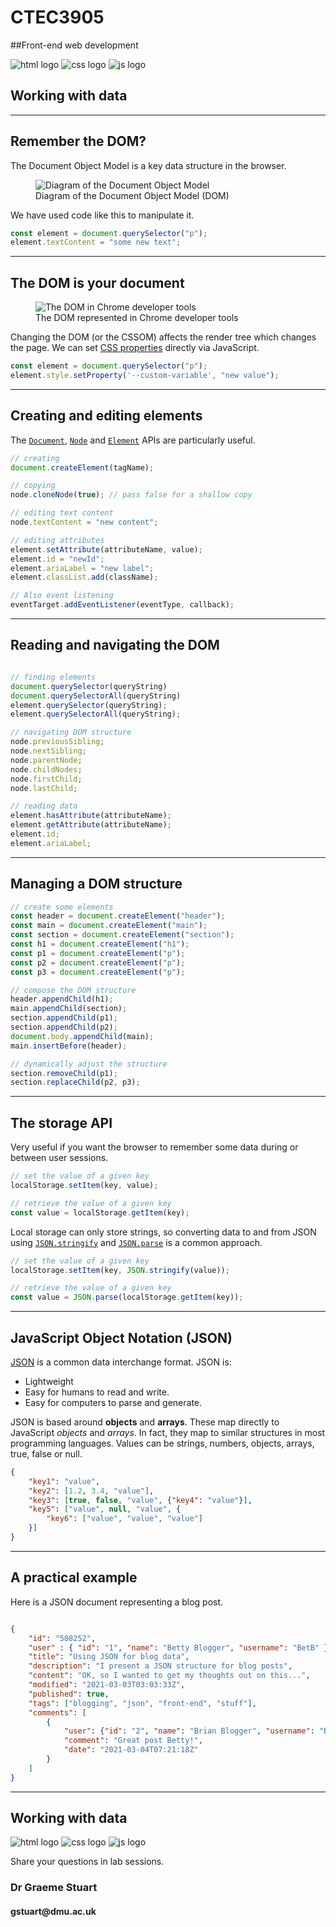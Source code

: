 # CTEC3905
##Front-end web development

<div class="flex-center intro">
  <img src="images/html.svg" alt="html logo">
  <img src="images/css.svg" alt="css logo">
  <img src="images/js.svg" alt="js logo">
</div>

## Working with data

-----


## Remember the DOM?

The Document Object Model is a key data structure in the browser.

<figure>
	<img src="images/DOM.svg" alt="Diagram of the Document Object Model">
	<figcaption>Diagram of the Document Object Model (DOM)</figcaption>
</figure>

We have used code like this to manipulate it.

```js
const element = document.querySelector("p");
element.textContent = "some new text";
```

-----

## The DOM is your document

<figure>
	<img src="images/elements.png" alt="The DOM in Chrome developer tools">
	<figcaption>The DOM represented in Chrome developer tools</figcaption>
</figure>

Changing the DOM (or the CSSOM) affects the render tree which changes the page.
We can set [CSS properties](https://developer.mozilla.org/en-US/docs/Web/CSS/CSS_Properties_Reference) directly via JavaScript.

```js
const element = document.querySelector("p");
element.style.setProperty('--custom-variable', "new value");
```
-----

## Creating and editing elements

The [`Document`](https://developer.mozilla.org/en-US/docs/Web/API/Document), [`Node`](https://developer.mozilla.org/en-US/docs/Web/API/Node) and [`Element`](https://developer.mozilla.org/en-US/docs/Web/API/Element) APIs are particularly useful.

```js
// creating
document.createElement(tagName);

// copying
node.cloneNode(true); // pass false for a shallow copy

// editing text content
node.textContent = "new content";

// editing attributes
element.setAttribute(attributeName, value);
element.id = "newId";
element.ariaLabel = "new label";
element.classList.add(className);

// Also event listening
eventTarget.addEventListener(eventType, callback);
```

-----

## Reading and navigating the DOM



```js

// finding elements
document.querySelector(queryString)
document.querySelectorAll(queryString)
element.querySelector(queryString);
element.querySelectorAll(queryString);

// navigating DOM structure
node.previousSibling;
node.nextSibling;
node.parentNode;
node.childNodes;
node.firstChild;
node.lastChild;

// reading data
element.hasAttribute(attributeName);
element.getAttribute(attributeName);
element.id;
element.ariaLabel;
```

-----

## Managing a DOM structure

```js
// create some elements
const header = document.createElement("header");
const main = document.createElement("main");
const section = document.createElement("section");
const h1 = document.createElement("h1");
const p1 = document.createElement("p");
const p2 = document.createElement("p");
const p3 = document.createElement("p");

// compose the DOM structure
header.appendChild(h1);
main.appendChild(section);
section.appendChild(p1);
section.appendChild(p2);
document.body.appendChild(main);
main.insertBefore(header);

// dynamically adjust the structure
section.removeChild(p1);
section.replaceChild(p2, p3);
```

-----

## The storage API

Very useful if you want the browser to remember some data during or between user sessions.

```js
// set the value of a given key
localStorage.setItem(key, value);

// retrieve the value of a given key
const value = localStorage.getItem(key);
```

Local storage can only store strings, so converting data to and from JSON using [`JSON.stringify`](https://developer.mozilla.org/en-US/docs/Web/JavaScript/Reference/Global_Objects/JSON/stringify) and [`JSON.parse`](https://developer.mozilla.org/en-US/docs/Web/JavaScript/Reference/Global_Objects/JSON/parse) is a common approach.

```js
// set the value of a given key
localStorage.setItem(key, JSON.stringify(value));

// retrieve the value of a given key
const value = JSON.parse(localStorage.getItem(key));
```

-----

## JavaScript Object Notation (JSON)

[JSON](https://www.json.org/) is a common data interchange format.
JSON is:

- Lightweight
- Easy for humans to read and write.
- Easy for computers to parse and generate.

JSON is based around **objects** and **arrays**.
These map directly to JavaScript *objects* and *arrays*.
In fact, they map to similar structures in most programming languages.
Values can be strings, numbers, objects, arrays, true, false or null.

```json
{
	"key1": "value",
	"key2": [1.2, 3.4, "value"],
	"key3": [true, false, "value", {"key4": "value"}],
	"key5": ["value", null, "value", {
		"key6": ["value", "value", "value"]
	}]
}

```

-----

## A practical example

Here is a JSON document representing a blog post.

```json

{
	"id": "508252",
	"user" : { "id": "1", "name": "Betty Blogger", "username": "BetB" },
	"title": "Using JSON for blog data",
	"description": "I present a JSON structure for blog posts",
	"content": "OK, so I wanted to get my thoughts out on this...",
	"modified": "2021-03-03T03:03:33Z",
	"published": true,
	"tags": ["blogging", "json", "front-end", "stuff"],
	"comments": [
		{
			"user": {"id": "2", "name": "Brian Blogger", "username": "BriB"},
			"comment": "Great post Betty!",
			"date": "2021-03-04T07:21:18Z"
		}
	]
}

```
-----

<div class="center hero">
  <h2>Working with data</h2>

  <div class="flex-center intro">
    <img src="images/html.svg" alt="html logo">
    <img src="images/css.svg" alt="css logo">
    <img src="images/js.svg" alt="js logo">
  </div>

  <p>Share your questions in lab sessions.</p>
  <h3>Dr Graeme Stuart</h3>
  <h4>gstuart@dmu.ac.uk</h4>
</div>
